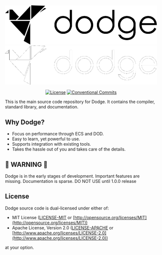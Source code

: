 <div align="center">

![Dodge logo light](media/logo-light.png#gh-light-mode-only)
![Dodge logo dark](media/logo-dark.png#gh-dark-mode-only)

[![License](https://img.shields.io/badge/license-MIT%2FApache-blue.svg)](https://github.com/FilaCo/dodge#license)
[![Conventional Commits](https://img.shields.io/badge/Conventional%20Commits-1.0.0-%23FE5196?logo=conventionalcommits&logoColor=white)](https://conventionalcommits.org)

</div>

This is the main source code repository for Dodge. It contains the compiler, standard library, and documentation.

## Why Dodge?

* Focus on performance through ECS and DOD.
* Easy to learn, yet powerful to use.
* Supports integration with existing tools.
* Takes the hassle out of you and takes care of the details.

## 🚨 WARNING 🚨

Dodge is in the early stages of development. Important features are missing. Documentation is sparse. DO NOT USE until 1.0.0 release

## License

Dodge source code is dual-licensed under either of:

* MIT License ([LICENSE-MIT](LICENSE-MIT) or [http://opensource.org/licenses/MIT](http://opensource.org/licenses/MIT))
* Apache License, Version 2.0 ([LICENSE-APACHE](LICENSE-APACHE)
  or [http://www.apache.org/licenses/LICENSE-2.0](http://www.apache.org/licenses/LICENSE-2.0))

at your option.
